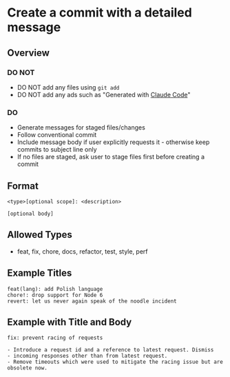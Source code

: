 # Create a commit with a detailed message

## Overview

### DO NOT

- DO NOT add any files using `git add`
- DO NOT add any ads such as "Generated with [Claude Code](https://claude.ai/code)"

### DO

- Generate messages for staged files/changes
- Follow conventional commit
- Include message body if user explicitly requests it - otherwise keep commits to subject line only
- If no files are staged, ask user to stage files first before creating a commit

## Format

```
<type>[optional scope]: <description>

[optional body]
```

## Allowed Types

- feat, fix, chore, docs, refactor, test, style, perf

## Example Titles

```
feat(lang): add Polish language
chore!: drop support for Node 6
revert: let us never again speak of the noodle incident
```

## Example with Title and Body

```
fix: prevent racing of requests

- Introduce a request id and a reference to latest request. Dismiss
- incoming responses other than from latest request.
- Remove timeouts which were used to mitigate the racing issue but are obsolete now.
```
